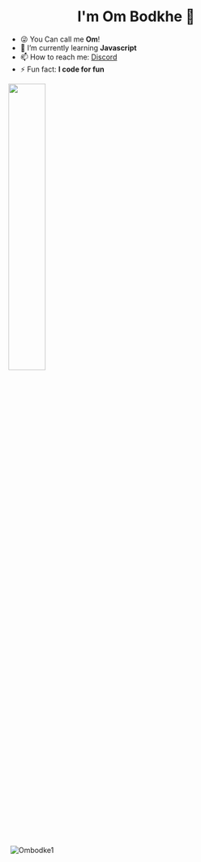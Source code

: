 <h1 align="center">I'm Om Bodkhe 👋</h1>

- 😜 You Can call me **Om**!
- 🌱 I’m currently learning **Javascript**
- 📫 How to reach me: [Discord](https://discord.gg/Bv5XY6bxvJ)
- ⚡ Fun fact: **I code for fun**

<p align="left">
<a href="#"><img width="38%" height="auto" src="https://discord.c99.nl/widget/theme-2/853184935384711178.png" height="38px"/></a>
</p>

<p>&nbsp;<img align="center" src="https://github-readme-stats.vercel.app/api?username=Ombodkhe1&count_private=true&show_icons=true&theme=dracula&locale=en" alt="Ombodke1" /></p>
